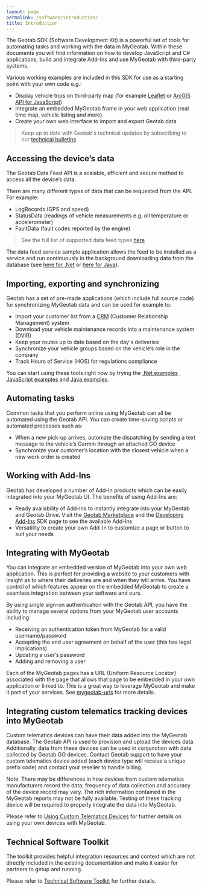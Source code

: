 ```yaml
---
layout: page
permalink: /software/introduction/
title: Introduction
---
```

The Geotab SDK (Software Development Kit) is a powerful set of tools for automating tasks and working with the data in MyGeotab. Within these documents you will find information on how to develop JavaScript and C# applications, build and integrate Add-Ins and use MyGeotab with third-party systems.

Various working examples are included in this SDK for use as a starting point with your own code e.g.:

* Display vehicle trips on third-party map (for example [Leaflet](http://leafletjs.com/) or [ArcGIS API for JavaScript](https://developers.arcgis.com/javascript/))
* Integrate an embedded MyGeotab frame in your web application (real time map, vehicle listing and more)
* Create your own web interface to import and export Geotab data

> Keep up to date with Geotab's technical updates by subscribing to our [technical bulletins](https://www.geotab.com/subscription/).

## Accessing the device’s data

The Geotab Data Feed API is a scalable, efficient and secure method to access all the device’s data.

There are many different types of data that can be requested from the API. For example:

* LogRecords (GPS and speed)
* StatusData (readings of vehicle measurements e.g. oil temperature or accelerometer)
* FaultData (fault codes reported by the engine)

> See the full list of supported data feed types [here](../api/reference/#M:Geotab.Checkmate.Database.DataStore.GetFeed1)

The data feed service sample application allows the feed to be installed as a service and run continuously in the background downloading data from the database (see [here for .Net](https://github.com/Geotab/sdk-dotnet-samples/tree/master/DataFeed#data-feed) or [here for Java](https://github.com/Geotab/sdk-java-samples/tree/master/src/main/java/com/geotab/sdk/datafeed)).

## Importing, exporting and synchronizing

Geotab has a set of pre-made applications (which include full source code) for synchronizing MyGeotab data and can be used for example to:

* Import your customer list from a [CRM](http://en.wikipedia.org/wiki/Customer_relationship_management) (Customer Relationship Management) system
* Download your vehicle maintenance records into a maintenance system (DVIR)
* Keep your routes up to date based on the day's deliveries
* Synchronize your vehicle groups based on the vehicle’s role in the company
* Track Hours of Service (HOS) for regulations compliance

You can start using these tools right now by trying the [.Net examples](https://github.com/Geotab/sdk-dotnet-samples) , [JavaScript examples](../js-samples/) and [Java examples](https://github.com/Geotab/sdk-java-samples).

## Automating tasks

Common tasks that you perform online using MyGeotab can all be automated using the Geotab API. You can create time-saving scripts or automated processes such as:

* When a new pick-up arrives, automate the dispatching by sending a text message to the vehicle’s Garmin through an attached GO device
* Synchronize your customer’s location with the closest vehicle when a new work order is created

## Working with Add-Ins

Geotab has developed a number of Add-In products which can be easily integrated into your MyGeotab UI. The benefits of using Add-Ins are:

* Ready availability of Add-Ins to instantly integrate into your MyGeotab and Geotab Drive. Visit the [Geotab Marketplace](http://www.geotab.com/marketplace/) and the [Developing Add-Ins](../guides/developing-addins/) SDK page to see the available Add-Ins
* Versatility to create your own Add-In to customize a page or button to suit your needs

## Integrating with MyGeotab

You can integrate an embedded version of MyGeotab into your own web application. This is perfect for providing a website to your customers with insight as to where their deliveries are and when they will arrive. You have control of which features appear on the embedded MyGeotab to create a seamless integration between your software and ours.

By using single sign-on authentication with the Geotab API, you have the ability to manage several options from your MyGeotab user accounts including:

* Receiving an authentication token from MyGeotab for a valid username/password
* Accepting the end user agreement on behalf of the user (this has legal implications)
* Updating a user’s password
* Adding and removing a user

Each of the MyGeotab pages has a URL (Uniform Resource Locator) associated with the page that allows that page to be embedded in your own application or linked to. This is a great way to leverage MyGeotab and make it part of your services. See [mygeotab-urls](../guides/mygeotab-urls/) for more details.

## Integrating custom telematics tracking devices into MyGeotab

Custom telematics devices can have their data added into the MyGeotab database. The Geotab API is used to provision and upload the devices data. Additionally, data from these devices can be used in conjunction with data collected by Geotab GO devices. Contact Geotab support to have your custom telematics device added (each device type will receive a unique prefix code) and contact your reseller to handle billing.

Note: There may be differences in how devices from custom telematics manufacturers record the data; frequency of data collection and accuracy of the device record may vary. The rich information contained in the MyGeotab reports may not be fully available. Testing of these tracking device will be required to properly integrate the data into MyGeotab.

Please refer to [Using Custom Telematics Devices](../guides/custom-telematics-devices/) for further details on using your own devices with MyGeotab.

## Technical Software Toolkit

The toolkit provides helpful integration resources and context which are not directly included in the existing documentation and make it easier for partners to getup and running.

Please refer to [Technical Software Toolkit](https://docs.google.com/presentation/d/1Xm5TqRbSDAskrXB1fk04MUoO5ewHiPK1Yfa5U1egTXE) for further details.
